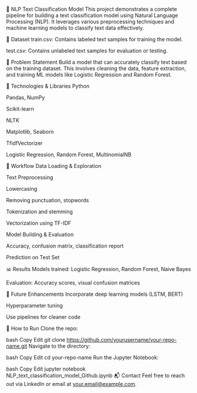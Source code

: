 
🧠 NLP Text Classification Model
This project demonstrates a complete pipeline for building a text classification model using Natural Language Processing (NLP). It leverages various preprocessing techniques and machine learning models to classify text data effectively.

📁 Dataset
train.csv: Contains labeled text samples for training the model.

test.csv: Contains unlabeled text samples for evaluation or testing.

📌 Problem Statement
Build a model that can accurately classify text based on the training dataset. This involves cleaning the data, feature extraction, and training ML models like Logistic Regression and Random Forest.

🧰 Technologies & Libraries
Python

Pandas, NumPy

Scikit-learn

NLTK

Matplotlib, Seaborn

TfidfVectorizer

Logistic Regression, Random Forest, MultinomialNB

🚀 Workflow
Data Loading & Exploration

Text Preprocessing

Lowercasing

Removing punctuation, stopwords

Tokenization and stemming

Vectorization using TF-IDF

Model Building & Evaluation

Accuracy, confusion matrix, classification report

Prediction on Test Set

📊 Results
Models trained: Logistic Regression, Random Forest, Naive Bayes

Evaluation: Accuracy scores, visual confusion matrices

📌 Future Enhancements
Incorporate deep learning models (LSTM, BERT)

Hyperparameter tuning

Use pipelines for cleaner code

📎 How to Run
Clone the repo:

bash
Copy
Edit
git clone https://github.com/yourusername/your-repo-name.git
Navigate to the directory:

bash
Copy
Edit
cd your-repo-name
Run the Jupyter Notebook:

bash
Copy
Edit
jupyter notebook NLP_text_classification_model_Github.ipynb
📬 Contact
Feel free to reach out via LinkedIn or email at your.email@example.com.
